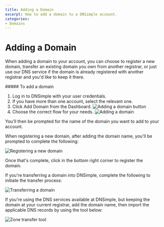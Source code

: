 ```yaml
---
title: Adding a Domain
excerpt: How to add a domain to a DNSimple account.
categories:
- Domains
---
```


# Adding a Domain

When adding a domain to your account, you can choose to register a new domain, transfer an existing domain you own from another registrar, or just use our DNS service if the domain is already registered with another registrar and you'd like to keep it there.

<div class="section-steps" markdown="1">
##### To add a domain

1.  Log in to DNSimple with your user credentials.
1.  If you have more than one account, select the relevant one.
1.  Click <label>Add Domain</label> from the Dashboard.
  ![Adding a domain button](/files/add-a-domain.png)
1.  Choose the correct flow for your needs.
  ![Adding a domain](/files/adding-a-domain.png)
</div>

You'll then be prompted for the name of the domain you want to add to your account.

When registering a new domain, after adding the domain name, you'll be prompted to complete the following:

![Registering a new domain](/files/registering-a-new-domain.png)

Once that's complete, click in the bottom right corner to register the domain.

If you're transferring a domain into DNSimple, complete the following to initiate the transfer process:

![Transferring a domain](/files/transferring-a-domain.png)

If you're using the DNS services available at DNSimple, but keeping the domain at your current registrar, add the domain name, then import the applicable DNS records by using the tool below:

![Zone transfer tool](/files/zone-import-tool.png)
